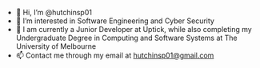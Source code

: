 - 👋 Hi, I’m @hutchinsp01
- 👀 I’m interested in Software Engineering and Cyber Security
- 🌱 I am currently a Junior Developer at Uptick, while also completing my Undergraduate Degree in Computing and Software Systems at The University of Melbourne
- 📫 Contact me through my email at hutchinsp01@gmail.com
